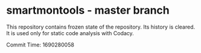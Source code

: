 # smartmontools - master branch

This repository contains frozen state of the repository.
Its history is cleared. It is used only for static code
analysis with Codacy.

Commit Time: 1690280058
